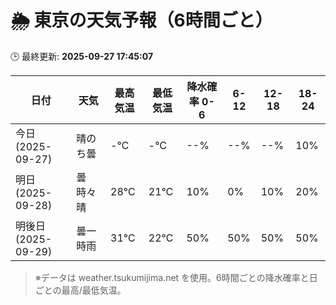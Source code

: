 # 🌦️ 東京の天気予報（6時間ごと）

🕒 最終更新: **2025-09-27 17:45:07**

| 日付 | 天気 | 最高気温 | 最低気温 | 降水確率 0-6 | 6-12 | 12-18 | 18-24 |
|------|------|----------|----------|------------|------|------|------|
| 今日 (2025-09-27) | 晴のち曇 | -℃ | -℃ | --% | --% | --% | 10% |
| 明日 (2025-09-28) | 曇時々晴 | 28℃ | 21℃ | 10% | 0% | 10% | 20% |
| 明後日 (2025-09-29) | 曇一時雨 | 31℃ | 22℃ | 50% | 50% | 50% | 50% |

> ※データは weather.tsukumijima.net を使用。6時間ごとの降水確率と日ごとの最高/最低気温。